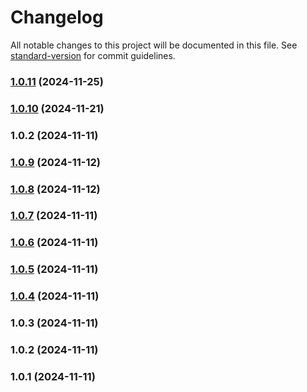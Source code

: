 # Changelog

All notable changes to this project will be documented in this file. See [standard-version](https://github.com/conventional-changelog/standard-version) for commit guidelines.

### [1.0.11](https://github.com/USEPA/layer-nuxt-epa-header/compare/v1.0.10...v1.0.11) (2024-11-25)

### [1.0.10](https://github.com/USEPA/layer-nuxt-epa-header/compare/v1.0.9...v1.0.10) (2024-11-21)

### 1.0.2 (2024-11-11)

### [1.0.9](https://github.com/USEPA/layer-nuxt-epa-header/compare/v1.0.8...v1.0.9) (2024-11-12)

### [1.0.8](https://github.com/USEPA/layer-nuxt-epa-header/compare/v1.0.7...v1.0.8) (2024-11-12)

### [1.0.7](https://github.com/USEPA/layer-nuxt-epa-header/compare/v1.0.6...v1.0.7) (2024-11-11)

### [1.0.6](https://github.com/USEPA/layer-nuxt-epa-header/compare/v1.0.5...v1.0.6) (2024-11-11)

### [1.0.5](https://github.com/USEPA/layer-nuxt-epa-header/compare/v1.0.4...v1.0.5) (2024-11-11)

### [1.0.4](https://github.com/USEPA/layer-nuxt-epa-header/compare/v1.0.3...v1.0.4) (2024-11-11)

### 1.0.3 (2024-11-11)

### 1.0.2 (2024-11-11)

### 1.0.1 (2024-11-11)
